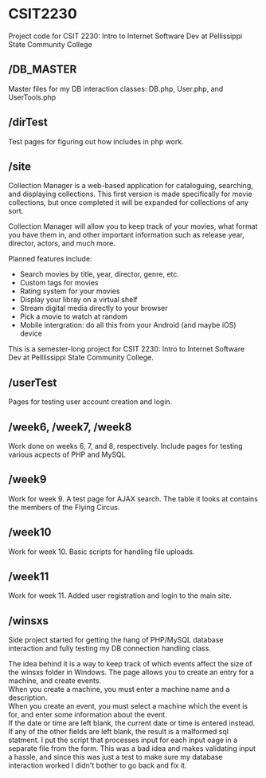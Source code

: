 CSIT2230
========

Project code for CSIT 2230: Intro to Internet Software Dev at Pellissippi State Community College

/DB_MASTER
---------

Master files for my DB interaction classes: DB.php, User.php, and UserTools.php

/dirTest
-------

Test pages for figuring out how includes in php work.

/site
----

Collection Manager is a web-based application for cataloguing, searching, and displaying collections. This first version is made specifically for movie collections, but once completed it will be expanded for collections of any sort.

Collection Manager will allow you to keep track of your movies, what format you have them in, and other important information such as release year, director, actors, and much more.

Planned features include:

*   Search movies by title, year, director, genre, etc.
*   Custom tags for movies
*   Rating system for your movies
*   Display your libray on a virtual shelf
*   Stream digital media directly to your browser
*   Pick a movie to watch at random
*   Mobile intergration: do all this from your Android (and maybe iOS) device

This is a semester-long project for CSIT 2230: Intro to Internet Software Dev at Pelllissippi State Community College.

/userTest
---------

Pages for testing user account creation and login.

/week6, /week7, /week8
----------------------

Work done on weeks 6, 7, and 8, respectively.
Include pages for testing various acpects of PHP and MySQL

/week9
------

Work for week 9.
A test page for AJAX search.
The table it looks at contains the members of the Flying Circus.

/week10
-------

Work for week 10.
Basic scripts for handling file uploads.

/week11
-------

Work for week 11.
Added user registration and login to the main site.

/winsxs
-------

Side project started for getting the hang of PHP/MySQL database interaction and fully testing my DB connection handling class.

The idea behind it is a way to keep track of which events affect the size of the winsxs folder in Windows.
The page allows you to create an entry for a machine, and create events.  
When you create a machine, you must enter a machine name and a description.  
When you create an event, you must select a machine which the event is for, and enter some information about the event.  
If the date or time are left blank, the current date or time is entered instead.  
If any of the other fields are left blank, the result is a malformed sql statment.
I put the script that processes input for each input oage in a separate file from the form.  This was a bad idea and makes validating input a hassle, and since this was just a test to make sure my database interaction worked I didn't bother to go back and fix it.
